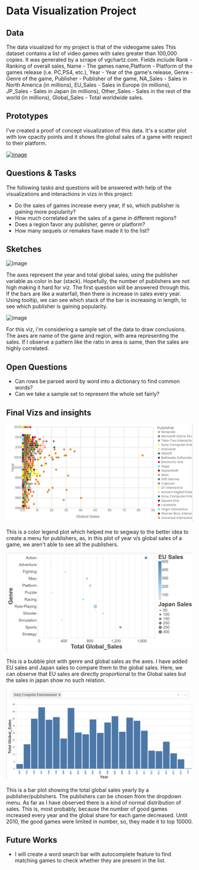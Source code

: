 # Data Visualization Project

## Data

The data visualized for my project is that of the videogame sales This dataset contains a list of video games with sales greater than 100,000 copies. It was generated by a scrape of vgchartz.com. Fields include Rank - Ranking of overall sales, Name - The games name,Platform - Platform of the games release (i.e. PC,PS4, etc.), Year - Year of the game's release, Genre - Genre of the game, Publisher - Publisher of the game, NA_Sales - Sales in North America (in millions), EU_Sales - Sales in Europe (in millions), JP_Sales - Sales in Japan (in millions), Other_Sales - Sales in the rest of the world (in millions), Global_Sales - Total worldwide sales.

## Prototypes

I’ve created a proof of concept visualization of this data. It's a scatter plot with low opacity points and it shows the global sales of a game with respect to their platform.

[![image](https://github.com/VamsiSukamanchi/dataviz-project-template-proposal/blob/master/Screenshot%202020-09-30%20215515.png)](https://vizhub.com/VamsiSukamanchi/dcec3d913e2a46eaaef900af26dbde56)



## Questions & Tasks

The following tasks and questions will be answered with help of the visualizations and interactions in vizs in this project:

 * Do the sales of games increase every year, if so, which publisher is gaining more popularity?
 * How much correlated are the sales of a game in different regions?
 * Does a region favor any publisher, genre or platform?
 * How many sequels or remakes have made it to the list?

## Sketches
![image](https://github.com/VamsiSukamanchi/dataviz-project-template-proposal/blob/master/IMG20201001174437.jpg)

The axes represent the year and total global sales, using the publisher variable as color in bar (stack). Hopefully, the number of publishers are not high making it hard for viz. The first question will be answered through this. If the bars are like a waterfall, then there is increase in sales every year. Using tooltip, we can see which stack of the bar is increasing in length, to see which publisher is gaining popularity.

![image](https://github.com/VamsiSukamanchi/dataviz-project-template-proposal/blob/master/IMG20201001174458.jpg)

For this viz, i'm considering a sample set of the data to draw conclusions. The axes are name of the game and region, with area representing the sales. If I observe a pattern like the ratio in area is same, then the sales are highly correlated. 

## Open Questions
 - Can rows be parsed word by word into a dictionary to find common words?
 - Can we take a sample set to represent the whole set fairly?

## Final Vizs and insights

[![image](https://github.com/VamsiSukamanchi/dataviz-project-final/blob/master/1.png)](https://vizhub.com/VamsiSukamanchi/a202ddcc762f4d6a9a9e1d2af522b772)

This is a color legend plot which helped me to segway to the better idea to create a menu for publishers, as, in this plot of year v/s global sales of a game, we aren't able to see all the publishers.

[![image](https://github.com/VamsiSukamanchi/dataviz-project-final/blob/master/Screenshot%202020-11-08%20174739.png)](https://vizhub.com/VamsiSukamanchi/48ab2bdba2df494cbd688fbbfbf1f26f)

This is a bubble plot with genre and global sales as the axes. I have added EU sales and Japan sales to compare them to the global sales. Here, we can observe that EU sales are directly proportional to the Global sales but the sales in japan show no such relation. 

[![image](https://github.com/VamsiSukamanchi/dataviz-project-final/blob/master/Screenshot%202020-11-08%20175030.png)](https://vizhub.com/VamsiSukamanchi/c37eb738105840de9f43cdc889a72018)

This is a bar plot showing the total global sales yearly by a publisher/publishers. The publishers can be chosen from the dropdown menu. As far as I have observed there is a kind of normal distribution of sales. This is, most probably, because the number of good games increased every year and the global share for each game decreased. Until 2010, the  good games were limited in number, so, they made it to top 10000.


## Future Works 
 - I will create a word search bar with autocomplete feature to find matching games to check whether they are present in the list.
